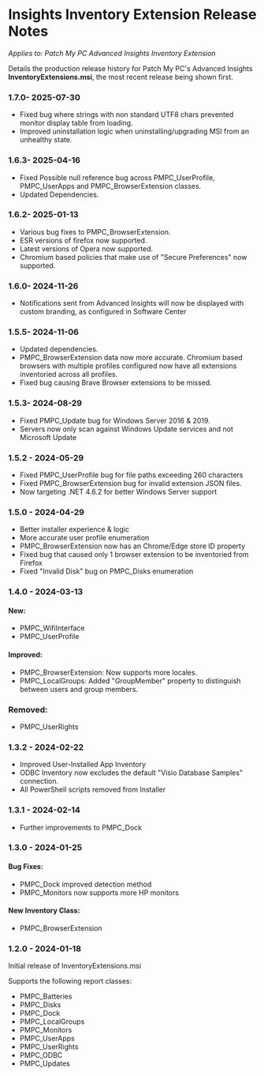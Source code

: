 # Insights Inventory Extension Release Notes

_Applies to: Patch My PC Advanced Insights Inventory Extension_

Details the production release history for Patch My PC's Advanced Insights **InventoryExtensions.msi**, the most recent release being shown first.

### 1.7.0- 2025-07-30

* Fixed bug where strings with non standard UTF8 chars prevented monitor display table from loading.
* Improved uninstallation logic when uninstalling/upgrading MSI from an unhealthy state.

### 1.6.3- 2025-04-16

* Fixed Possible null reference bug across PMPC\_UserProfile, PMPC\_UserApps and PMPC\_BrowserExtension classes.
* Updated Dependencies.

### 1.6.2- 2025-01-13

* Various bug fixes to PMPC\_BrowserExtension.&#x20;
* ESR versions of firefox now supported.
* Latest versions of Opera now supported.
* Chromium based policies that make use of "Secure Preferences" now supported.

### 1.6.0- 2024-11-26

* Notifications sent from Advanced Insights will now be displayed with custom branding, as configured in Software Center

### 1.5.5- 2024-11-06

* Updated dependencies.
* PMPC\_BrowserExtension data now more accurate. Chromium based browsers with multiple profiles configured now have all extensions inventoried across all profiles.&#x20;
* Fixed bug causing Brave Browser extensions to be missed.

### 1.5.3- 2024-08-29

* Fixed PMPC\_Update bug for Windows Server 2016 & 2019.
* Servers now only scan against Windows Update services and not Microsoft Update

### 1.5.2 - 2024-05-29

* Fixed PMPC\_UserProfile bug for file paths exceeding 260 characters
* Fixed PMPC\_BrowserExtension bug for invalid extension JSON files.
* Now targeting .NET 4.6.2 for better Windows Server support&#x20;

### 1.5.0 - 2024-04-29

* Better installer experience & logic
* More accurate user profile enumeration
* PMPC\_BrowserExtension now has an Chrome/Edge store ID property
* Fixed bug that caused only 1 browser extension to be inventoried from Firefox
* Fixed "Invalid Disk" bug on PMPC\_Disks enumeration

### 1.4.0 - 2024-03-13

#### New:

* PMPC\_WifiInterface
* PMPC\_UserProfile

#### Improved:

* PMPC\_BrowserExtension: Now supports more locales.
* PMPC\_LocalGroups: Added "GroupMember" property to distinguish between users and group members.

### Removed:

* PMPC\_UserRights

### 1.3.2 - 2024-02-22

* Improved User-Installed App Inventory&#x20;
* ODBC Inventory now excludes the default "Visio Database Samples" connection.
* All PowerShell scripts removed from Installer

### 1.3.1 - 2024-02-14

* Further improvements to PMPC\_Dock

### 1.3.0 - 2024-01-25

#### Bug Fixes:

* PMPC\_Dock improved detection method
* PMPC\_Monitors now supports more HP monitors

#### New Inventory Class:

* PMPC\_BrowserExtension

### 1.2.0 - 2024-01-18

Initial release of InventoryExtensions.msi

Supports the following report classes:

* PMPC\_Batteries
* PMPC\_Disks
* PMPC\_Dock
* PMPC\_LocalGroups
* PMPC\_Monitors
* PMPC\_UserApps
* PMPC\_UserRights
* PMPC\_ODBC
* PMPC\_Updates